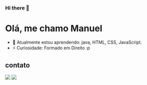 ### Hi there 👋

<!--
**manuelfagundes77/manuelfagundes77** is a ✨ _special_ ✨ repository because its `README.md` (this file) appears on your GitHub profile.

Here are some ideas to get you started:


- 🌱 Atualmente estou aprendendo:  java, HTML, CSS, JavaScript.
- ⚡ Curiosidade: Formado em Direito :p



-->
 # Olá, me chamo Manuel

- 🌱 Atualmente estou aprendendo:  java, HTML, CSS, JavaScript.
- ⚡ Curiosidade: Formado em Direito :p

## contato

<div>
<a href="https://www.linkedin.com/in/manuel-fagundes-6855a1208/" target="_blank"><img src="https://img.shields.io/badge/-LinkedIn-%230077B5?style=for-the-badge&logo=linkedin&logoColor=white" target="_blank"></a> 
<a href="https://www.instagram.com/manuelfagundes/" target="_blank"><img src="https://img.shields.io/badge/-Instagram-%23E4405F?style=for-the-badge&logo=instagram&logoColor=white" target="_blank"></a>
</div>
